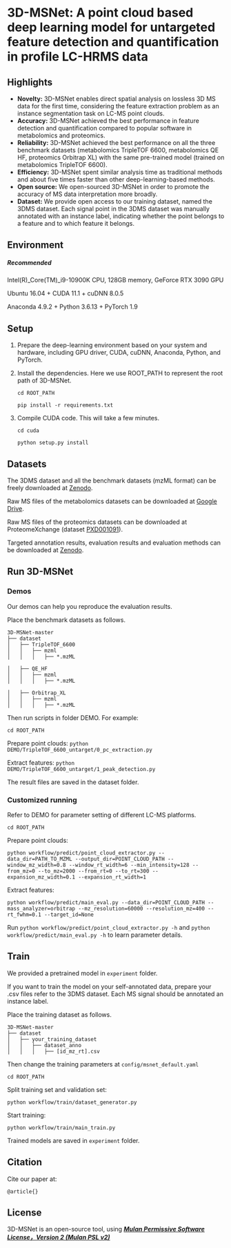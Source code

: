 # 3D-MSNet: A point cloud based deep learning model for untargeted feature detection and quantification in profile LC-HRMS data


## Highlights
- **Novelty:** 3D-MSNet enables direct spatial analysis on lossless 3D MS data for the first time, considering the feature extraction problem as an instance segmentation task on LC-MS point clouds.
- **Accuracy:** 3D-MSNet achieved the best performance in feature detection and quantification compared to popular software in metabolomics and proteomics.
- **Reliability:** 3D-MSNet achieved the best performance on all the three benchmark datasets (metabolomics TripleTOF 6600, metabolomics QE HF, proteomics Orbitrap XL) with the same pre-trained model (trained on metabolomics TripleTOF 6600).
- **Efficiency:** 3D-MSNet spent similar analysis time as traditional methods and about five times faster than other deep-learning-based methods.
- **Open source:** We open-sourced 3D-MSNet in order to promote the accuracy of MS data interpretation more broadly.
- **Dataset:** We provide open access to our training dataset, named the 3DMS dataset. Each signal point in the 3DMS dataset was manually annotated with an instance label, indicating whether the point belongs to a feature and to which feature it belongs.

## Environment
##### Recommended
Intel(R)_Core(TM)_i9-10900K CPU, 128GB memory, GeForce RTX 3090 GPU

Ubuntu 16.04 + CUDA 11.1 + cuDNN 8.0.5

Anaconda 4.9.2 + Python 3.6.13 + PyTorch 1.9

## Setup
1. Prepare the deep-learning environment based on your system and hardware, 
   including GPU driver, CUDA, cuDNN, Anaconda, Python, and PyTorch.
   
2. Install the dependencies. Here we use ROOT_PATH to represent the root path of 3D-MSNet.
    
    ```cd ROOT_PATH```
   
    ```pip install -r requirements.txt```
        
3. Compile CUDA code. This will take a few minutes.
   
    ```cd cuda```
   
    ```python setup.py install```


## Datasets
The 3DMS dataset and all the benchmark datasets (mzML format) can be freely downloaded at [Zenodo](https://zenodo.org/record/6582912).

Raw MS files of the metabolomics datasets can be downloaded at [Google Drive](https://drive.google.com/drive/folders/1PRDIvihGFgkmErp2fWe41UR2Qs2VY_5G).

Raw MS files of the proteomics datasets can be downloaded at ProteomeXchange (dataset [PXD001091](http://proteomecentral.proteomexchange.org/cgi/GetDataset?ID=PXD001091)).

Targeted annotation results, evaluation results and evaluation methods can be downloaded at [Zenodo](https://zenodo.org/record/6582912).

## Run 3D-MSNet
### Demos
Our demos can help you reproduce the evaluation results.

Place the benchmark datasets as follows.
```
3D-MSNet-master
├── dataset
│   ├── TripleTOF_6600
│   │   ├── mzml
│   │   │   ├── *.mzML

│   ├── QE_HF
│   │   ├── mzml
│   │   │   ├── *.mzML

│   ├── Orbitrap_XL
│   │   ├── mzml
│   │   │   ├── *.mzML
```
Then run scripts in folder DEMO. For example:

```cd ROOT_PATH```

Prepare point clouds: ```python DEMO/TripleTOF_6600_untarget/0_pc_extraction.py```

Extract features: ```python DEMO/TripleTOF_6600_untarget/1_peak_detection.py```

The result files are saved in the dataset folder.

### Customized running

Refer to DEMO for parameter setting of different LC-MS platforms.

```cd ROOT_PATH```

Prepare point clouds:

```python workflow/predict/point_cloud_extractor.py --data_dir=PATH_TO_MZML --output_dir=POINT_CLOUD_PATH --window_mz_width=0.8 --window_rt_width=6 --min_intensity=128 --from_mz=0 --to_mz=2000 --from_rt=0 --to_rt=300 --expansion_mz_width=0.1 --expansion_rt_width=1```

Extract features:

```python workflow/predict/main_eval.py --data_dir=POINT_CLOUD_PATH --mass_analyzer=orbitrap --mz_resolution=60000 --resolution_mz=400 --rt_fwhm=0.1 --target_id=None```

Run ```python workflow/predict/point_cloud_extractor.py -h``` and ```python workflow/predict/main_eval.py -h``` to learn parameter details.

## Train 
We provided a pretrained model in ```experiment``` folder.

If you want to train the model on your self-annotated data, prepare your .csv files refer to the 3DMS dataset.
Each MS signal should be annotated an instance label.

Place the training dataset as follows.
```
3D-MSNet-master
├── dataset
│   ├── your_training_dataset
│   │   ├── dataset_anno
│   │   │   ├── [id_mz_rt].csv
```

Then change the training parameters at ```config/msnet_default.yaml```

```cd ROOT_PATH```

Split training set and validation set:

```python workflow/train/dataset_generator.py```

Start training:

```python workflow/train/main_train.py```

Trained models are saved in ```experiment``` folder.

## Citation

Cite our paper at:
```
@article{}
```

## License

3D-MSNet is an open-source tool, using [***Mulan Permissive Software License，Version 2 (Mulan PSL v2)***](http://license.coscl.org.cn/MulanPSL2)

